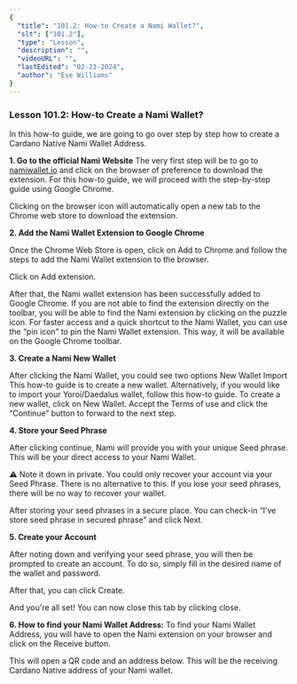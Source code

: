 ```yaml
---
{
  "title": "101.2: How-to Create a Nami Wallet?",
  "slt": ["101.2"],
  "type": "Lesson",
  "description": "",
  "videoURL": "",
  "lastEdited": "02-23-2024",
  "author": "Ese Williams"
}
---
```


### **Lesson 101.2: How-to Create a Nami Wallet?**

In this how-to guide, we are going to go over step by step how to create a Cardano Native Nami Wallet Address.

**1. Go to the official Nami Website**
The very first step will be to go to [namiwallet.io](https://www.namiwallet.io/) and click on the browser of preference to download the extension. For this how-to guide, we will proceed with the step-by-step guide using Google Chrome.

Clicking on the browser icon will automatically open a new tab to the Chrome web store to download the extension.

**2. Add the Nami Wallet Extension to Google Chrome**

Once the Chrome Web Store is open, click on Add to Chrome and follow the steps to add the Nami Wallet extension to the browser.

Click on Add extension.

After that, the Nami wallet extension has been successfully added to Google Chrome. If you are not able to find the extension directly on the toolbar, you will be able to find the Nami extension by clicking on the puzzle icon.
For faster access and a quick shortcut to the Nami Wallet, you can use the “pin icon” to pin the Nami Wallet extension. This way, it will be available on the Google Chrome toolbar.

**3. Create a Nami New Wallet**

After clicking the Nami Wallet, you could see two options
New Wallet
Import
This how-to guide is to create a new wallet. Alternatively, if you would like to import your Yoroi/Daedalus wallet, follow this how-to guide.
To create a new wallet, click on New Wallet. Accept the Terms of use and click the “Continue” button to forward to the next step.

**4. Store your Seed Phrase**

After clicking continue, Nami will provide you with your unique Seed phrase. This will be your direct access to your Nami Wallet.

⚠️ Note it down in private. You could only recover your account via your Seed Phrase. There is no alternative to this. If you lose your seed phrases, there will be no way to recover your wallet.

After storing your seed phrases in a secure place. You can check-in “I’ve store seed phrase in secured phrase” and click Next.

**5. Create your Account**

After noting down and verifying your seed phrase, you will then be prompted to create an account. To do so, simply fill in the desired name of the wallet and password.

After that, you can click Create.

And you're all set! You can now close this tab by clicking close.

**6. How to find your Nami Wallet Address:**
To find your Nami Wallet Address, you will have to open the Nami extension on your browser and click on the Receive button.

This will open a QR code and an address below. This will be the receiving Cardano Native address of your Nami wallet.
